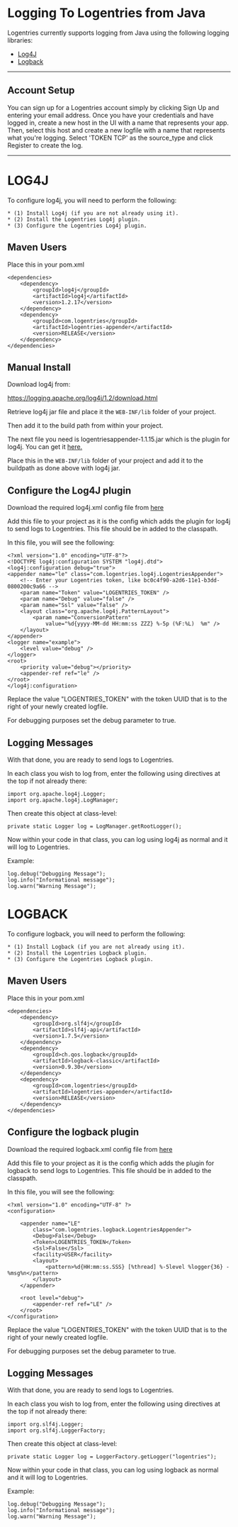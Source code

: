 Logging To Logentries from Java
==============================

Logentries currently supports logging from Java using the following logging libraries:

* [Log4J](https://github.com/logentries/le_java#log4j)
* [Logback](https://github.com/logentries/le_java#logback)

--------------------------------------------------------------

Account Setup
-------------
You can sign up for a Logentries account simply by clicking Sign Up and entering your email address. Once you have your credentials and have logged in,
create a new host in the UI with a name that represents your app. Then, select this host and create a new logfile with a name that represents what you're
logging. Select 'TOKEN TCP' as the source_type and click Register to create the log.

--------------------------------------------------------------

LOG4J
========

To configure log4j, you will need to perform the following:

    * (1) Install Log4j (if you are not already using it).
    * (2) Install the Logentries Log4j plugin.
    * (3) Configure the Logentries Log4j plugin.

Maven Users
-----------

Place this in your pom.xml

    <dependencies>
        <dependency>
            <groupId>log4j</groupId>
            <artifactId>log4j</artifactId>
            <version>1.2.17</version>
        </dependency>
        <dependency>
            <groupId>com.logentries</groupId>
            <artifactId>logentries-appender</artifactId>
            <version>RELEASE</version>
        </dependency>
    </dependencies>

Manual Install
--------------

Download log4j from:

https://logging.apache.org/log4j/1.2/download.html

Retrieve log4j jar file and place it the `WEB-INF/lib` folder of your project.

Then add it to the build path from within your project.

The next file you need is logentriesappender-1.1.15.jar which is the plugin for log4j. You can get it <a href="http://search.maven.org/remotecontent?filepath=com/logentries/logentries-appender/1.1.15/logentries-appender-1.1.15.jar">here.</a>

Place this in the `WEB-INF/lib` folder of your project and add it to the buildpath as done above with log4j jar.

Configure the Log4J plugin
-------------------------- 

Download the required log4j.xml config file from <a href="https://github.com/logentries/le_java/raw/master/configFiles/log4j.xml">here</a>

Add this file to your project as it is the config which adds the plugin for log4j to send logs to Logentries. This file should be in added to the classpath.

In this file, you will see the following:

    <?xml version="1.0" encoding="UTF-8"?>
    <!DOCTYPE log4j:configuration SYSTEM "log4j.dtd">
    <log4j:configuration debug="true">
    <appender name="le" class="com.logentries.log4j.LogentriesAppender">
        <!-- Enter your Logentries token, like bc0c4f90-a2d6-11e1-b3dd-0800200c9a66 -->
        <param name="Token" value="LOGENTRIES_TOKEN" />
        <param name="Debug" value="false" />
        <param name="Ssl" value="false" />
        <layout class="org.apache.log4j.PatternLayout">
            <param name="ConversionPattern"
                value="%d{yyyy-MM-dd HH:mm:ss ZZZ} %-5p (%F:%L)  %m" />
        </layout>
    </appender>
    <logger name="example">
        <level value="debug" />
    </logger>
    <root>
        <priority value="debug"></priority>
        <appender-ref ref="le" />
    </root>
    </log4j:configuration>

Replace the value "LOGENTRIES_TOKEN" with the token UUID that is to the right of your newly created logfile.
    
For debugging purposes set the debug parameter to true.

Logging Messages
----------------

With that done, you are ready to send logs to Logentries.

In each class you wish to log from, enter the following using directives at the top if not already there:

    import org.apache.log4j.Logger;
    import org.apache.log4j.LogManager;

Then create this object at class-level:

    private static Logger log = LogManager.getRootLogger();

Now within your code in that class, you can log using log4j as normal and it will log to Logentries.

Example:

    log.debug("Debugging Message");
    log.info("Informational message");
    log.warn("Warning Message");


LOGBACK
==========

To configure logback, you will need to perform the following:

    * (1) Install Logback (if you are not already using it).
    * (2) Install the Logentries Logback plugin.
    * (3) Configure the Logentries Logback plugin.

Maven Users
-----------

Place this in your pom.xml

    <dependencies>
        <dependency>
            <groupId>org.slf4j</groupId>
            <artifactId>slf4j-api</artifactId>
            <version>1.7.5</version>
        </dependency>
        <dependency>
            <groupId>ch.qos.logback</groupId>
            <artifactId>logback-classic</artifactId>
            <version>0.9.30</version>
        </dependency>
        <dependency>
            <groupId>com.logentries</groupId>
            <artifactId>logentries-appender</artifactId>
            <version>RELEASE</version>
        </dependency>
    </dependencies>

Configure the logback plugin
----------------------------

Download the required logback.xml config file from <a href="https://github.com/logentries/le_java/raw/master/configFiles/logback.xml">here</a>

Add this file to your project as it is the config which adds the plugin for logback to send logs to Logentries. This file should be in added to the classpath.

In this file, you will see the following:

    <?xml version="1.0" encoding="UTF-8" ?>
    <configuration>

        <appender name="LE"
            class="com.logentries.logback.LogentriesAppender">
            <Debug>False</Debug>
            <Token>LOGENTRIES_TOKEN</Token>
            <Ssl>False</Ssl>
            <facility>USER</facility>
            <layout>
                <pattern>%d{HH:mm:ss.SSS} [%thread] %-5level %logger{36} - %msg%n</pattern>
            </layout>
        </appender>

        <root level="debug">
            <appender-ref ref="LE" />
        </root>
    </configuration>

Replace the value "LOGENTRIES_TOKEN" with the token UUID that is to the right of your newly created logfile.
    
For debugging purposes set the debug parameter to true.

Logging Messages
----------------

With that done, you are ready to send logs to Logentries.

In each class you wish to log from, enter the following using directives at the top if not already there:

    import org.slf4j.Logger;
    import org.slf4j.LoggerFactory;

Then create this object at class-level:

    private static Logger log = LoggerFactory.getLogger("logentries");

Now within your code in that class, you can log using logback as normal and it will log to Logentries.

Example:

    log.debug("Debugging Message");
    log.info("Informational message");
    log.warn("Warning Message");
